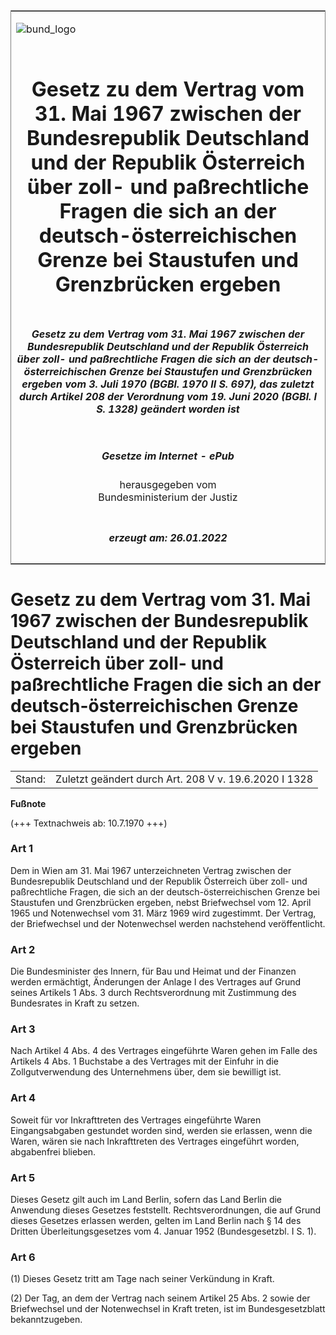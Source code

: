 <span id="DECKBLATT.html"></span>

<table border="0" frame="border" width="100%">

<tr valign="top">

<td align="left">

![bund\_logo](BfJ_2021_Web_de_de.gif)

</td>

<td align="right">

 

</td>

</tr>

<tr align="center" valign="middle">

<td colspan="2">

# Gesetz zu dem Vertrag vom 31. Mai 1967 zwischen der Bundesrepublik Deutschland und der Republik Österreich über zoll- und paßrechtliche Fragen die sich an der deutsch-österreichischen Grenze bei Staustufen und Grenzbrücken ergeben

</td>

</tr>

<tr align="center" valign="middle">

<td colspan="2">

##### Gesetz zu dem Vertrag vom 31. Mai 1967 zwischen der Bundesrepublik Deutschland und der Republik Österreich über zoll- und paßrechtliche Fragen die sich an der deutsch-österreichischen Grenze bei Staustufen und Grenzbrücken ergeben vom 3. Juli 1970 (BGBl. 1970 II S. 697), das zuletzt durch Artikel 208 der Verordnung vom 19. Juni 2020 (BGBl. I S. 1328) geändert worden ist

</td>

</tr>

<tr align="center" valign="middle">

<td colspan="2">

  
  

##### Gesetze im Internet - ePub  
  
herausgegeben vom  
Bundesministerium der Justiz

</td>

</tr>

<tr align="center" valign="bottom">

<td colspan="2">

  
  

##### erzeugt am: 26.01.2022

</td>

</tr>

</table>

<span id="BJNR206970970.html"></span>

# Gesetz zu dem Vertrag vom 31. Mai 1967 zwischen der Bundesrepublik Deutschland und der Republik Österreich über zoll- und paßrechtliche Fragen die sich an der deutsch-österreichischen Grenze bei Staustufen und Grenzbrücken ergeben

<div>

<div class="jnhtml">

|        |                                                       |
| ------ | ----------------------------------------------------- |
| Stand: | Zuletzt geändert durch Art. 208 V v. 19.6.2020 I 1328 |

</div>

</div>

<div>

  
**Fußnote**

<div class="jnhtml">

<div>

<div class="jurAbsatz">

(+++ Textnachweis ab: 10.7.1970 +++)

</div>

</div>

</div>

</div>

<span id="BJNR206970970BJNE000100314.html"></span>

### Art 1  

<div>

<div class="jnhtml">

<div>

<div class="jurAbsatz">

Dem in Wien am 31. Mai 1967 unterzeichneten Vertrag zwischen der
Bundesrepublik Deutschland und der Republik Österreich über zoll- und
paßrechtliche Fragen, die sich an der deutsch-österreichischen Grenze
bei Staustufen und Grenzbrücken ergeben, nebst Briefwechsel vom 12.
April 1965 und Notenwechsel vom 31. März 1969 wird zugestimmt. Der
Vertrag, der Briefwechsel und der Notenwechsel werden nachstehend
veröffentlicht.

</div>

</div>

</div>

</div>

<span id="BJNR206970970BJNE000201123.html"></span>

### Art 2  

<div>

<div class="jnhtml">

<div>

<div class="jurAbsatz">

Die Bundesminister des Innern, für Bau und Heimat und der Finanzen
werden ermächtigt, Änderungen der Anlage I des Vertrages auf Grund
seines Artikels 1 Abs. 3 durch Rechtsverordnung mit Zustimmung des
Bundesrates in Kraft zu setzen.

</div>

</div>

</div>

</div>

<span id="BJNR206970970BJNE000301309.html"></span>

### Art 3  

<div>

<div class="jnhtml">

<div>

<div class="jurAbsatz">

Nach Artikel 4 Abs. 4 des Vertrages eingeführte Waren gehen im Falle des
Artikels 4 Abs. 1 Buchstabe a des Vertrages mit der Einfuhr in die
Zollgutverwendung des Unternehmens über, dem sie bewilligt ist.

</div>

</div>

</div>

</div>

<span id="BJNR206970970BJNE000400314.html"></span>

### Art 4  

<div>

<div class="jnhtml">

<div>

<div class="jurAbsatz">

Soweit für vor Inkrafttreten des Vertrages eingeführte Waren
Eingangsabgaben gestundet worden sind, werden sie erlassen, wenn die
Waren, wären sie nach Inkrafttreten des Vertrages eingeführt worden,
abgabenfrei blieben.

</div>

</div>

</div>

</div>

<span id="BJNR206970970BJNE000500314.html"></span>

### Art 5  

<div>

<div class="jnhtml">

<div>

<div class="jurAbsatz">

Dieses Gesetz gilt auch im Land Berlin, sofern das Land Berlin die
Anwendung dieses Gesetzes feststellt. Rechtsverordnungen, die auf Grund
dieses Gesetzes erlassen werden, gelten im Land Berlin nach § 14 des
Dritten Überleitungsgesetzes vom 4. Januar 1952 (Bundesgesetzbl. I S.
1).

</div>

</div>

</div>

</div>

<span id="BJNR206970970BJNE000600314.html"></span>

### Art 6  

<div>

<div class="jnhtml">

<div>

<div class="jurAbsatz">

(1) Dieses Gesetz tritt am Tage nach seiner Verkündung in Kraft.

</div>

<div class="jurAbsatz">

(2) Der Tag, an dem der Vertrag nach seinem Artikel 25 Abs. 2 sowie der
Briefwechsel und der Notenwechsel in Kraft treten, ist im
Bundesgesetzblatt bekanntzugeben.

</div>

</div>

</div>

</div>
